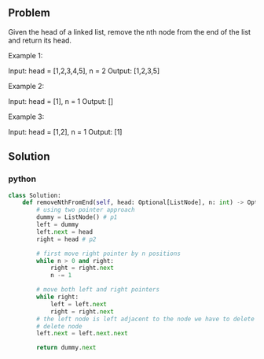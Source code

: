 Problem
--------
Given the head of a linked list, remove the nth node from the end of the list and return its head.


Example 1:

Input: head = [1,2,3,4,5], n = 2
Output: [1,2,3,5]

Example 2:

Input: head = [1], n = 1
Output: []

Example 3:

Input: head = [1,2], n = 1
Output: [1]


Solution
--------

### python

```python
class Solution:
    def removeNthFromEnd(self, head: Optional[ListNode], n: int) -> Optional[ListNode]:
        # using two pointer approach
        dummy = ListNode() # p1
        left = dummy
        left.next = head
        right = head # p2

        # first move right pointer by n positions
        while n > 0 and right:
            right = right.next
            n -= 1

        # move both left and right pointers
        while right:
            left = left.next
            right = right.next
        # the left node is left adjacent to the node we have to delete
        # delete node
        left.next = left.next.next

        return dummy.next
```
